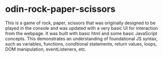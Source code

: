 # odin-rock-paper-scissors

This is a game of rock, paper, scissors that was originally designed to be played in the console and was updated with a very basic UI for interaction from the webpage. It was built with basic html and some basic JavaScript concepts. This demonstrates an understanding of foundational JS syntax, such as variables, functions, conditional statements, return values, loops, DOM manipulation, eventListeners, etc.
